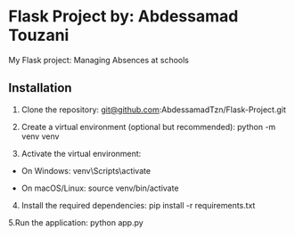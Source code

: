 # Flask Project by: Abdessamad Touzani
My Flask project: Managing Absences at schools
## Installation

1. Clone the repository:
   git@github.com:AbdessamadTzn/Flask-Project.git

2. Create a virtual environment (optional but recommended):
  python -m venv venv

3. Activate the virtual environment:
  * On Windows:
      venv\Scripts\activate

  * On macOS/Linux:
      source venv/bin/activate

4. Install the required dependencies:
     pip install -r requirements.txt

5.Run the application:
     python app.py
